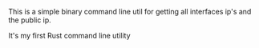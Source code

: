 This is a simple binary command line util for getting all interfaces ip's and the public ip.

It's my first Rust command line utility